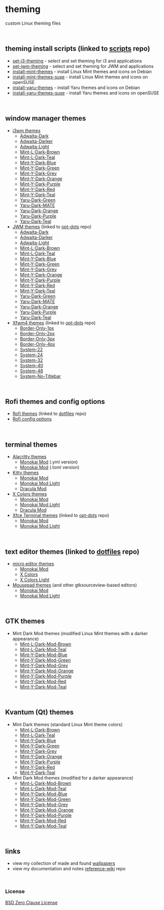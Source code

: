 # theming

custom Linux theming files

&nbsp;

## theming install scripts (linked to [scripts](https://github.com/e33io/scripts) repo)
- [set-i3-theming](https://github.com/e33io/scripts/blob/main/set-i3-theming.sh) - select and set theming for i3 and applications
- [set-jwm-theming](https://github.com/e33io/scripts/blob/main/set-jwm-theming.sh) - select and set theming for JWM and applications
- [install-mint-themes](https://github.com/e33io/scripts/blob/main/install-mint-themes.sh) - install Linux Mint themes and icons on Debian
- [install-mint-themes-suse](https://github.com/e33io/scripts/blob/main/install-mint-themes-suse.sh) - install Linux Mint themes and icons on openSUSE
- [install-yaru-themes](https://github.com/e33io/scripts/blob/main/install-yaru-themes.sh) - install Yaru themes and icons on Debian
- [install-yaru-themes-suse](https://github.com/e33io/scripts/blob/main/install-yaru-themes-suse.sh) - install Yaru themes and icons on openSUSE

&nbsp;

## window manager themes
- [i3wm themes](https://github.com/e33io/theming/blob/main/window-manager/i3wm-themes.md)
	- [Adwaita-Dark](https://github.com/e33io/theming/blob/main/window-manager/i3wm-themes.md#adwaita-dark)
	- [Adwaita-Darker](https://github.com/e33io/theming/blob/main/window-manager/i3wm-themes.md#adwaita-darker)
	- [Adwaita-Light](https://github.com/e33io/theming/blob/main/window-manager/i3wm-themes.md#adwaita-light)
	- [Mint-L-Dark-Brown](https://github.com/e33io/theming/blob/main/window-manager/i3wm-themes.md#mint-l-dark-brown)
	- [Mint-L-Dark-Teal](https://github.com/e33io/theming/blob/main/window-manager/i3wm-themes.md#mint-l-dark-teal)
	- [Mint-Y-Dark-Blue](https://github.com/e33io/theming/blob/main/window-manager/i3wm-themes.md#mint-y-dark-blue)
	- [Mint-Y-Dark-Green](https://github.com/e33io/theming/blob/main/window-manager/i3wm-themes.md#mint-y-dark-green)
	- [Mint-Y-Dark-Grey](https://github.com/e33io/theming/blob/main/window-manager/i3wm-themes.md#mint-y-dark-grey)
	- [Mint-Y-Dark-Orange](https://github.com/e33io/theming/blob/main/window-manager/i3wm-themes.md#mint-y-dark-orange)
	- [Mint-Y-Dark-Purple](https://github.com/e33io/theming/blob/main/window-manager/i3wm-themes.md#mint-y-dark-purple)
	- [Mint-Y-Dark-Red](https://github.com/e33io/theming/blob/main/window-manager/i3wm-themes.md#mint-y-dark-red)
	- [Mint-Y-Dark-Teal](https://github.com/e33io/theming/blob/main/window-manager/i3wm-themes.md#mint-y-dark-teal)
	- [Yaru-Dark-Green](https://github.com/e33io/theming/blob/main/window-manager/i3wm-themes.md#yaru-dark-green)
	- [Yaru-Dark-MATE](https://github.com/e33io/theming/blob/main/window-manager/i3wm-themes.md#yaru-dark-mate)
	- [Yaru-Dark-Orange](https://github.com/e33io/theming/blob/main/window-manager/i3wm-themes.md#yaru-dark-orange)
	- [Yaru-Dark-Purple](https://github.com/e33io/theming/blob/main/window-manager/i3wm-themes.md#yaru-dark-purple)
	- [Yaru-Dark-Teal](https://github.com/e33io/theming/blob/main/window-manager/i3wm-themes.md#yaru-dark-teal)
- [JWM themes](https://github.com/e33io/opt-dots/blob/main/jwm/.config/jwm/themes) (linked to [opt-dots](https://github.com/e33io/opt-dots) repo)
	- [Adwaita-Dark](https://github.com/e33io/opt-dots/blob/main/jwm/.config/jwm/themes/JWM-Adwaita-Dark)
	- [Adwaita-Darker](https://github.com/e33io/opt-dots/blob/main/jwm/.config/jwm/themes/JWM-Adwaita-Darker)
	- [Adwaita-Light](https://github.com/e33io/opt-dots/blob/main/jwm/.config/jwm/themes/JWM-Adwaita-Light)
	- [Mint-L-Dark-Brown](https://github.com/e33io/opt-dots/blob/main/jwm/.config/jwm/themes/JWM-Mint-L-Dark-Brown)
	- [Mint-L-Dark-Teal](https://github.com/e33io/opt-dots/blob/main/jwm/.config/jwm/themes/JWM-Mint-L-Dark-Teal)
	- [Mint-Y-Dark-Blue](https://github.com/e33io/opt-dots/blob/main/jwm/.config/jwm/themes/JWM-Mint-Y-Dark-Blue)
	- [Mint-Y-Dark-Green](https://github.com/e33io/opt-dots/blob/main/jwm/.config/jwm/themes/JWM-Mint-Y-Dark-Green)
	- [Mint-Y-Dark-Grey](https://github.com/e33io/opt-dots/blob/main/jwm/.config/jwm/themes/JWM-Mint-Y-Dark-Grey)
	- [Mint-Y-Dark-Orange](https://github.com/e33io/opt-dots/blob/main/jwm/.config/jwm/themes/JWM-Mint-Y-Dark-Orange)
	- [Mint-Y-Dark-Purple](https://github.com/e33io/opt-dots/blob/main/jwm/.config/jwm/themes/JWM-Mint-Y-Dark-Purple)
	- [Mint-Y-Dark-Red](https://github.com/e33io/opt-dots/blob/main/jwm/.config/jwm/themes/JWM-Mint-Y-Dark-Red)
	- [Mint-Y-Dark-Teal](https://github.com/e33io/opt-dots/blob/main/jwm/.config/jwm/themes/JWM-Mint-Y-Dark-Teal)
	- [Yaru-Dark-Green](https://github.com/e33io/opt-dots/blob/main/jwm/.config/jwm/themes/JWM-Yaru-Dark-Green)
	- [Yaru-Dark-MATE](https://github.com/e33io/opt-dots/blob/main/jwm/.config/jwm/themes/JWM-Yaru-Dark-MATE)
	- [Yaru-Dark-Orange](https://github.com/e33io/opt-dots/blob/main/jwm/.config/jwm/themes/JWM-Yaru-Dark-Orange)
	- [Yaru-Dark-Purple](https://github.com/e33io/opt-dots/blob/main/jwm/.config/jwm/themes/JWM-Yaru-Dark-Purple)
	- [Yaru-Dark-Teal](https://github.com/e33io/opt-dots/blob/main/jwm/.config/jwm/themes/JWM-Yaru-Dark-Teal)
- [Xfwm4 themes](https://github.com/e33io/opt-dots/blob/main/xfce/usr/share/themes) (linked to [opt-dots](https://github.com/e33io/opt-dots) repo)
	- [Border-Only-1px](https://github.com/e33io/opt-dots/blob/main/xfce/usr/share/themes/Border-Only-1px)
	- [Border-Only-2px](https://github.com/e33io/opt-dots/blob/main/xfce/usr/share/themes/Border-Only-2px)
	- [Border-Only-3px](https://github.com/e33io/opt-dots/blob/main/xfce/usr/share/themes/Border-Only-3px)
	- [Border-Only-4px](https://github.com/e33io/opt-dots/blob/main/xfce/usr/share/themes/Border-Only-4px)
	- [System-22](https://github.com/e33io/opt-dots/blob/main/xfce/usr/share/themes/System-22)
	- [System-24](https://github.com/e33io/opt-dots/blob/main/xfce/usr/share/themes/System-24)
	- [System-32](https://github.com/e33io/opt-dots/blob/main/xfce/usr/share/themes/System-32)
	- [System-40](https://github.com/e33io/opt-dots/blob/main/xfce/usr/share/themes/System-40)
	- [System-48](https://github.com/e33io/opt-dots/blob/main/xfce/usr/share/themes/System-48)
	- [System-No-Titlebar](https://github.com/e33io/opt-dots/blob/main/xfce/usr/share/themes/System-No-Titlebar)

&nbsp;

## Rofi themes and config options
- [Rofi themes](https://github.com/e33io/dotfiles/blob/main/.config/rofi/themes) (linked to [dotfiles](https://github.com/e33io/dotfiles) repo)
- [Rofi config options](https://github.com/e33io/theming/blob/main/rofi/rofi-config-options.md)

&nbsp;

## terminal themes
- [Alacritty themes](https://github.com/e33io/theming/blob/main/terminal/alacritty-themes.md)
	- [Monokai Mod](https://github.com/e33io/theming/blob/main/terminal/alacritty-themes.md#monokai-mod-yml-version) (.yml version)
	- [Monokai Mod](https://github.com/e33io/theming/blob/main/terminal/alacritty-themes.md#monokai-mod-toml-version) (.toml version)
- [Kitty themes](https://github.com/e33io/theming/blob/main/terminal/kitty-themes.md)
	- [Monokai Mod](https://github.com/e33io/theming/blob/main/terminal/kitty-themes.md#monokai-mod)
	- [Monokai Mod Light](https://github.com/e33io/theming/blob/main/terminal/kitty-themes.md#monokai-mod-light)
	- [Dracula Mod](https://github.com/e33io/theming/blob/main/terminal/kitty-themes.md#dracula-mod)
- [X Colors themes](https://github.com/e33io/theming/blob/main/terminal/x-colors-themes.md)
	- [Monokai Mod](https://github.com/e33io/theming/blob/main/terminal/x-colors-themes.md#monokai-mod)
	- [Monokai Mod Light](https://github.com/e33io/theming/blob/main/terminal/x-colors-themes.md#monokai-mod-light)
	- [Dracula Mod](https://github.com/e33io/theming/blob/main/terminal/x-colors-themes.md#dracula-mod)
- [Xfce Terminal themes](https://github.com/e33io/opt-dots/blob/main/xfce/usr/share/xfce4/terminal/colorschemes) (linked to [opt-dots](https://github.com/e33io/opt-dots) repo)
	- [Monokai Mod](https://github.com/e33io/opt-dots/blob/main/xfce/usr/share/xfce4/terminal/colorschemes/monokai-mod.theme)
	- [Monokai Mod Light](https://github.com/e33io/opt-dots/blob/main/xfce/usr/share/xfce4/terminal/colorschemes/monokai-mod-light.theme)

&nbsp;

## text editor themes (linked to [dotfiles](https://github.com/e33io/dotfiles) repo)
- [micro editor themes](https://github.com/e33io/dotfiles/blob/main/.config/micro/colorschemes)
	- [Monokai Mod](https://github.com/e33io/dotfiles/blob/main/.config/micro/colorschemes/monokai-mod.micro)
	- [X Colors](https://github.com/e33io/dotfiles/blob/main/.config/micro/colorschemes/x-colors.micro)
	- [X Colors Light](https://github.com/e33io/dotfiles/blob/main/.config/micro/colorschemes/x-colors-light.micro)
- [Mousepad themes](https://github.com/e33io/dotfiles/blob/main/usr/share/gtksourceview-4/styles) (and other gtksourceview-based editors)
	- [Monokai Mod](https://github.com/e33io/dotfiles/blob/main/usr/share/gtksourceview-4/styles/monokai-mod.xml)
	- [Monokai Mod Light](https://github.com/e33io/dotfiles/blob/main/usr/share/gtksourceview-4/styles/monokai-mod-light.xml)

&nbsp;

## GTK themes
- Mint Dark Mod themes (modified Linux Mint themes with a darker appearance)
	- [Mint-L-Dark-Mod-Brown](https://github.com/e33io/theming/blob/main/gtk/Mint-L-Dark-Mod-Brown)
	- [Mint-L-Dark-Mod-Teal](https://github.com/e33io/theming/blob/main/gtk/Mint-L-Dark-Mod-Teal)
	- [Mint-Y-Dark-Mod-Blue](https://github.com/e33io/theming/blob/main/gtk/Mint-Y-Dark-Mod-Blue)
	- [Mint-Y-Dark-Mod-Green](https://github.com/e33io/theming/blob/main/gtk/Mint-Y-Dark-Mod-Green)
	- [Mint-Y-Dark-Mod-Grey](https://github.com/e33io/theming/blob/main/gtk/Mint-Y-Dark-Mod-Grey)
	- [Mint-Y-Dark-Mod-Orange](https://github.com/e33io/theming/blob/main/gtk/Mint-Y-Dark-Mod-Orange)
	- [Mint-Y-Dark-Mod-Purple](https://github.com/e33io/theming/blob/main/gtk/Mint-Y-Dark-Mod-Purple)
	- [Mint-Y-Dark-Mod-Red](https://github.com/e33io/theming/blob/main/gtk/Mint-Y-Dark-Mod-Red)
	- [Mint-Y-Dark-Mod-Teal](https://github.com/e33io/theming/blob/main/gtk/Mint-Y-Dark-Mod-Teal)

&nbsp;

## Kvantum (Qt) themes
- Mint Dark themes (standard Linux Mint theme colors)
	- [Mint-L-Dark-Brown](https://github.com/e33io/theming/blob/main/Kvantum/Mint-L-Dark-Brown)
	- [Mint-L-Dark-Teal](https://github.com/e33io/theming/blob/main/Kvantum/Mint-L-Dark-Teal)
	- [Mint-Y-Dark-Blue](https://github.com/e33io/theming/blob/main/Kvantum/Mint-Y-Dark-Blue)
	- [Mint-Y-Dark-Green](https://github.com/e33io/theming/blob/main/Kvantum/Mint-Y-Dark-Green)
	- [Mint-Y-Dark-Grey](https://github.com/e33io/theming/blob/main/Kvantum/Mint-Y-Dark-Grey)
	- [Mint-Y-Dark-Orange](https://github.com/e33io/theming/blob/main/Kvantum/Mint-Y-Dark-Orange)
	- [Mint-Y-Dark-Purple](https://github.com/e33io/theming/blob/main/Kvantum/Mint-Y-Dark-Purple)
	- [Mint-Y-Dark-Red](https://github.com/e33io/theming/blob/main/Kvantum/Mint-Y-Dark-Red)
	- [Mint-Y-Dark-Teal](https://github.com/e33io/theming/blob/main/Kvantum/Mint-Y-Dark-Teal)
- Mint Dark Mod themes (modified for a darker appearance)
	- [Mint-L-Dark-Mod-Brown](https://github.com/e33io/theming/blob/main/Kvantum/Mint-L-Dark-Mod-Brown)
	- [Mint-L-Dark-Mod-Teal](https://github.com/e33io/theming/blob/main/Kvantum/Mint-L-Dark-Mod-Teal)
	- [Mint-Y-Dark-Mod-Blue](https://github.com/e33io/theming/blob/main/Kvantum/Mint-Y-Dark-Mod-Blue)
	- [Mint-Y-Dark-Mod-Green](https://github.com/e33io/theming/blob/main/Kvantum/Mint-Y-Dark-Mod-Green)
	- [Mint-Y-Dark-Mod-Grey](https://github.com/e33io/theming/blob/main/Kvantum/Mint-Y-Dark-Mod-Grey)
	- [Mint-Y-Dark-Mod-Orange](https://github.com/e33io/theming/blob/main/Kvantum/Mint-Y-Dark-Mod-Orange)
	- [Mint-Y-Dark-Mod-Purple](https://github.com/e33io/theming/blob/main/Kvantum/Mint-Y-Dark-Mod-Purple)
	- [Mint-Y-Dark-Mod-Red](https://github.com/e33io/theming/blob/main/Kvantum/Mint-Y-Dark-Mod-Red)
	- [Mint-Y-Dark-Mod-Teal](https://github.com/e33io/theming/blob/main/Kvantum/Mint-Y-Dark-Mod-Teal)

&nbsp;

## links
- view my collection of made and found [wallpapers](https://i.e33.io/wallpapers)
- view my documentation and notes [reference-wiki](https://github.com/e33io/reference-wiki) repo

&nbsp;

### License
[BSD Zero Clause License](https://github.com/e33io/theming/blob/main/LICENSE)
